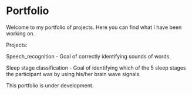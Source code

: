 # Portfolio

Welcome to my portfolio of projects.
Here you can find what I have been working on.

Projects:

Speech_recognition - Goal of correctly identifying sounds of words.

Sleep stage classification - Goal of identifying which of the 5 sleep stages the participant was by using his/her brain wave signals.

This portfolio is under development.

